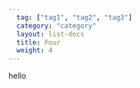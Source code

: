 ```yaml
---
  tag: ["tag1", "tag2", "tag3"]
  category: "category"
  layout: list-docs
  title: Four
  weight: 4
---
```



hello
